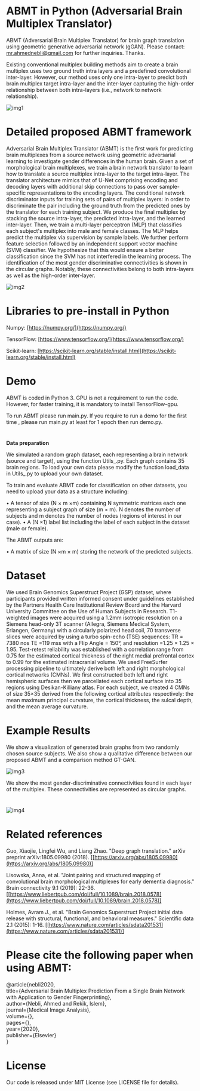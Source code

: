 # **ABMT in Python (Adversarial Brain Multiplex Translator)**

ABMT (Adversarial Brain Multiplex Translator) for brain graph translation using geometric generative adversarial network (gGAN). Please contact: [mr.ahmednebli@gmail.com](mailto:mr.ahmednebli@gmail.com) for further inquiries. Thanks.

Existing conventional multiplex building methods aim to create a brain multiplex uses two ground truth intra layers and a predefined convolutional inter-layer. However, our method uses only one intra-layer to predict both brain multiplex target intra-layer and the inter-layer capturing the high-order relationship between both intra-layers (i.e., network to network relationship).

![img1](./conventional.png)

# Detailed proposed ABMT framework

Adversarial Brain Multiplex Translator (ABMT) is the first work for predicting brain multiplexes from a source network using geometric adversarial learning to investigate gender differences in the human brain. Given a set of morphological brain multiplexes, we train a brain network translator to learn how to translate a source multiplex intra-layer to the target intra-layer. The translator architecture mimics that of U-Net comprising encoding and decoding layers with additional skip connections to pass over sample-specific representations to the encoding layers. The conditional network discriminator inputs for training sets of pairs of multiplex layers: in order to discriminate the pair including the ground truth from the predicted ones by the translator for each training subject. We produce the final multiplex by stacking the source intra-layer, the predicted intra-layer, and the learned inter-layer. Then, we train a multi-layer perceptron (MLP) that classifies each subject&#39;s multiplex into male and female classes. The MLP helps predict the multiplex via supervision by sample labels. We further perform feature selection followed by an independent support vector machine (SVM) classifier. We hypothesize that this would ensure a better classification since the SVM has not interfered in the learning process. The identification of the most gender discriminative connectivities is shown in the circular graphs. Notably, these connectivities belong to both intra-layers as well as the high-order inter-layer.

![img2](./architecture.png)

# Libraries to pre-install in Python

Numpy: [https://numpy.org/](https://numpy.org/)

TensorFlow: [https://www.tensorflow.org/](https://www.tensorflow.org/)

Scikit-learn: [https://scikit-learn.org/stable/install.html](https://scikit-learn.org/stable/install.html)

#


# Demo

ABMT is coded in Python 3. GPU is not a requirement to run the code. However, for faster training, it is mandatory to install TensorFlow-gpu.

To run ABMT please run main.py. If you require to run a demo for the first time , please run main.py at least for 1 epoch then run demo.py.

#


**Data preparation**

We simulated a random graph dataset, each representing a brain network (source and target), using the function Utils\_.py. Each graph contains 35 brain regions. To load your own data please modify the function load\_data in Utils\_.py to upload your own dataset.

To train and evaluate ABMT code for classification on other datasets, you need to upload your data as a structure including:

• A tensor of size (N × m ×m) containing N symmetric matrices each one representing a subject graph of size (m × m). N denotes the number of subjects and m denotes the number of nodes (regions of interest in our case).
 • A (N ×1) label list including the label of each subject in the dataset (male or female).

The ABMT outputs are:

• A matrix of size (N ×m × m) storing the network of the predicted subjects.

# Dataset

We used Brain Genomics Superstruct Project (GSP) dataset, where participants provided written informed consent under guidelines established by the Partners Health Care Institutional Review Board and the Harvard University Committee on the Use of Human Subjects in Research. T1-weighted images were acquired using a 1.2mm isotropic resolution on a Siemens head-only 3T scanner (Allegra, Siemens Medical System, Erlangen, Germany) with a circularly polarized head coil, 70 transverse slices were acquired by using a turbo spin-echo (TSE) sequences: TR = 7380 nos TE =119 mss with a Flip Angle = 150°, and resolution =1.25 × 1.25 × 1.95. Test-retest reliability was established with a correlation range from 0.75 for the estimated cortical thickness of the right medial prefrontal cortex to 0.99 for the estimated intracranial volume. We used FreeSurfer processing pipeline to ultimately derive both left and right morphological cortical networks (CMNs). We first constructed both left and right hemispheric surfaces then we parcellated each cortical surface into 35 regions using Desikan-Killiany atlas. For each subject, we created 4 CMNs of size 35×35 derived from the following cortical attributes respectively: the mean maximum principal curvature, the cortical thickness, the sulcal depth, and the mean average curvature.

# Example Results

We show a visualization of generated brain graphs from two randomly chosen source subjects. We also show a qualitative difference between our proposed ABMT and a comparison method GT-GAN.


![img3](./residuals.png)

We show the most gender-discriminative connectivities found in each layer of the multiplex. These connectivities are represented as circular graphs.

#
![img4](./circular_graph.png)

# Related references

Guo, Xiaojie, Lingfei Wu, and Liang Zhao. &quot;Deep graph translation.&quot; arXiv preprint arXiv:1805.09980 (2018). [[https://arxiv.org/abs/1805.09980](https://arxiv.org/abs/1805.09980)]

Lisowska, Anna, et al. &quot;Joint pairing and structured mapping of convolutional brain morphological multiplexes for early dementia diagnosis.&quot; Brain connectivity 9.1 (2019): 22-36. [[https://www.liebertpub.com/doi/full/10.1089/brain.2018.0578](https://www.liebertpub.com/doi/full/10.1089/brain.2018.0578)]

Holmes, Avram J., et al. &quot;Brain Genomics Superstruct Project initial data release with structural, functional, and behavioral measures.&quot; Scientific data 2.1 (2015): 1-16. [[https://www.nature.com/articles/sdata201531](https://www.nature.com/articles/sdata201531)]

# Please cite the following paper when using ABMT:

@article{nebli2020, <br/>
 title={Adversarial Brain Multiplex Prediction From a Single Brain Network with Application to Gender Fingerprinting},<br/>
 author={Nebli, Ahmed and Rekik, Islem},<br/>
 journal={Medical Image Analysis},<br/>
 volume={},<br/>
 pages={},<br/>
 year={2020},<br/>
 publisher={Elsevier}<br/>
 }<br/>


# License

Our code is released under MIT License (see LICENSE file for details).
